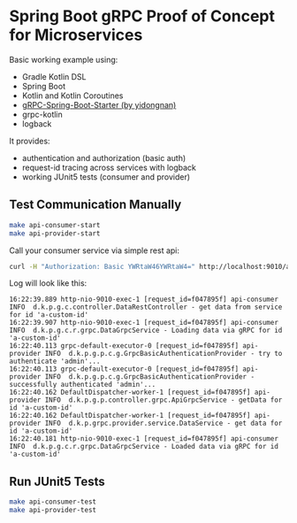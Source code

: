 # Spring Boot gRPC Proof of Concept for Microservices

Basic working example using:
* Gradle Kotlin DSL
* Spring Boot
* Kotlin and Kotlin Coroutines
* [gRPC-Spring-Boot-Starter (by yidongnan)](https://yidongnan.github.io/grpc-spring-boot-starter/en)
* grpc-kotlin
* logback

It provides:
* authentication and authorization (basic auth)
* request-id tracing across services with logback
* working JUnit5 tests (consumer and provider)

## Test Communication Manually
```bash
make api-consumer-start
make api-provider-start
```

Call your consumer service via simple rest api:
```bash
curl -H "Authorization: Basic YWRtaW46YWRtaW4=" http://localhost:9010/api/v1/data/my-custom-id
```

Log will look like this:
```
16:22:39.889 http-nio-9010-exec-1 [request_id=f047895f] api-consumer INFO  d.k.p.g.c.controller.DataRestController - get data from service for id 'a-custom-id'
16:22:39.907 http-nio-9010-exec-1 [request_id=f047895f] api-consumer INFO  d.k.p.g.c.r.grpc.DataGrpcService - Loading data via gRPC for id 'a-custom-id'
16:22:40.113 grpc-default-executor-0 [request_id=f047895f] api-provider INFO  d.k.p.g.p.c.g.GrpcBasicAuthenticationProvider - try to authenticate 'admin'...
16:22:40.113 grpc-default-executor-0 [request_id=f047895f] api-provider INFO  d.k.p.g.p.c.g.GrpcBasicAuthenticationProvider - successfully authenticated 'admin'...
16:22:40.162 DefaultDispatcher-worker-1 [request_id=f047895f] api-provider INFO  d.k.p.g.p.controller.grpc.ApiGrpcService - getData for id 'a-custom-id'
16:22:40.162 DefaultDispatcher-worker-1 [request_id=f047895f] api-provider INFO  d.k.p.grpc.provider.service.DataService - get data for id 'a-custom-id'
16:22:40.181 http-nio-9010-exec-1 [request_id=f047895f] api-consumer INFO  d.k.p.g.c.r.grpc.DataGrpcService - Loaded data via gRPC for id 'a-custom-id'
```

## Run JUnit5 Tests

```bash
make api-consumer-test
make api-provider-test
```